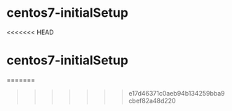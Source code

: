 # centos7-initialSetup
<<<<<<< HEAD
# centos7-initialSetup
=======
>>>>>>> e17d46371c0aeb94b134259bba9cbef82a48d220
